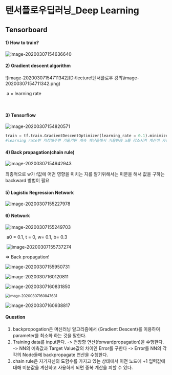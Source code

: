 # 텐서플로우딥러닝_Deep Learning

## Tensorboard



#### 1) How to train?

![image-20200307154636640](C:\Users\jdb96\AppData\Roaming\Typora\typora-user-images\image-20200307154636640.png)



#### 2) Gradient descent algorithm

![image-20200307154711342](D:\lecture\텐서플로우 강의\image-20200307154711342.png)

​						a = learning rate

​						

#### 3) Tensorflow

![image-20200307154820571](C:\Users\jdb96\AppData\Roaming\Typora\typora-user-images\image-20200307154820571.png)

``` python
train = tf.train.GradientDescentOptimizer(learning_rate = 0.1).minimize(cost)
#learning rate만 지정해주면 기울기만 계속 계산을해서 기울만큼 a를 감소시켜 계산이 가능함.
```





#### 4) Back propagation(chain rule)



![image-20200307154942943](C:\Users\jdb96\AppData\Roaming\Typora\typora-user-images\image-20200307154942943.png)

최종적으로 w가 f값에 어떤 영향을 미치는 지를 알기위해서는 미분을 해서 값을 구하는 backward 방법이 필요



#### 5) Logistic Regression Network

![image-20200307155227978](C:\Users\jdb96\AppData\Roaming\Typora\typora-user-images\image-20200307155227978.png)



#### 6) Network

![image-20200307155249703](C:\Users\jdb96\AppData\Roaming\Typora\typora-user-images\image-20200307155249703.png)

​										a0 = 0.1, t = 0, w= 0.1, b= 0.3

​										![image-20200307155737274](C:\Users\jdb96\AppData\Roaming\Typora\typora-user-images\image-20200307155737274.png)

=> Back propagation!

![image-20200307155950731](C:\Users\jdb96\AppData\Roaming\Typora\typora-user-images\image-20200307155950731.png)

![image-20200307160120811](C:\Users\jdb96\AppData\Roaming\Typora\typora-user-images\image-20200307160120811.png)

![image-20200307160831850](C:\Users\jdb96\AppData\Roaming\Typora\typora-user-images\image-20200307160831850.png)



<img src="C:\Users\jdb96\AppData\Roaming\Typora\typora-user-images\image-20200307160847631.png" alt="image-20200307160847631" style="zoom:80%;" />

![image-20200307160938817](C:\Users\jdb96\AppData\Roaming\Typora\typora-user-images\image-20200307160938817.png)



#### Question



1. backpropogation은 머신러닝 알고리즘에서 (Gradient Descent)를 이용하여  parameter를 최소화 하는 것을 말한다.
2. Training data를 input한다. -> 전방향 연산(forwardpropagation)을 수행한다. -> NN의 예측값과 Target Value값의 차이인 Error를 구한다 -> Error를 NN의 각각의 Node들에 backpropagate 연산을 수행한다.
3. chain rule은 자기자신의 도함수를 가지고 있는 상태에서 이전 노드에 +1 입력값에 대해 미분값을 계산하고 사용하게 되면 중복 계산을 피할 수 있다.

